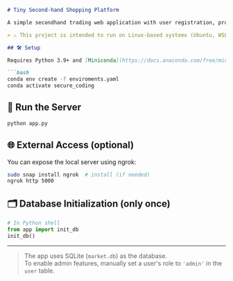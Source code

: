 ```md
# Tiny Second-hand Shopping Platform 

A simple secondhand trading web application with user registration, product posting, reporting system, and admin management panel.

> ⚠️ This project is intended to run on Linux-based systems (Ubuntu, WSL, etc).

## 🛠 Setup

Requires Python 3.9+ and [Miniconda](https://docs.anaconda.com/free/miniconda/index.html) or Anaconda.

```bash
conda env create -f enviroments.yaml
conda activate secure_coding
```

## 🚀 Run the Server

```bash
python app.py
```

## 🌐 External Access (optional)

You can expose the local server using ngrok:

```bash
sudo snap install ngrok  # install (if needed)
ngrok http 5000
```

## 🗂 Database Initialization (only once)

```python
# In Python shell
from app import init_db
init_db()
```

---

> The app uses SQLite (`market.db`) as the database.  
> To enable admin features, manually set a user's role to `'admin'` in the `user` table.
```

